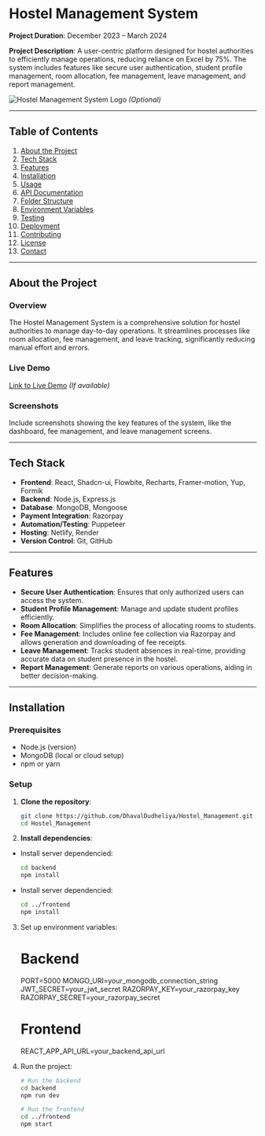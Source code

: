 # Hostel Management System

**Project Duration**: December 2023 – March 2024

**Project Description**: A user-centric platform designed for hostel authorities to efficiently manage operations, reducing reliance on Excel by 75%. The system includes features like secure user authentication, student profile management, room allocation, fee management, leave management, and report management.

![Hostel Management System Logo](link-to-image) *(Optional)*

---

## Table of Contents
1. [About the Project](#about-the-project)
2. [Tech Stack](#tech-stack)
3. [Features](#features)
4. [Installation](#installation)
5. [Usage](#usage)
6. [API Documentation](#api-documentation)
7. [Folder Structure](#folder-structure)
8. [Environment Variables](#environment-variables)
9. [Testing](#testing)
10. [Deployment](#deployment)
11. [Contributing](#contributing)
12. [License](#license)
13. [Contact](#contact)

---

## About the Project

### Overview
The Hostel Management System is a comprehensive solution for hostel authorities to manage day-to-day operations. It streamlines processes like room allocation, fee management, and leave tracking, significantly reducing manual effort and errors.

### Live Demo
[Link to Live Demo](#) *(If available)*

### Screenshots
Include screenshots showing the key features of the system, like the dashboard, fee management, and leave management screens.

---

## Tech Stack

- **Frontend**: React, Shadcn-ui, Flowbite, Recharts, Framer-motion, Yup, Formik
- **Backend**: Node.js, Express.js
- **Database**: MongoDB, Mongoose
- **Payment Integration**: Razorpay
- **Automation/Testing**: Puppeteer
- **Hosting**: Netlify, Render
- **Version Control**: Git, GitHub

---

## Features

- **Secure User Authentication**: Ensures that only authorized users can access the system.
- **Student Profile Management**: Manage and update student profiles efficiently.
- **Room Allocation**: Simplifies the process of allocating rooms to students.
- **Fee Management**: Includes online fee collection via Razorpay and allows generation and downloading of fee receipts.
- **Leave Management**: Tracks student absences in real-time, providing accurate data on student presence in the hostel.
- **Report Management**: Generate reports on various operations, aiding in better decision-making.

---

## Installation

### Prerequisites
- Node.js (version)
- MongoDB (local or cloud setup)
- npm or yarn

### Setup

1. **Clone the repository**:
   ```bash
   git clone https://github.com/DhavalDudheliya/Hostel_Management.git
   cd Hostel_Management

2. **Install dependencies**:
- Install server dependencied: 
   ```bash
   cd backend
   npm install

- Install server dependencied:
   ```bash
   cd ../frontend
   npm install

3. Set up environment variables: 
    # Backend
   PORT=5000
   MONGO_URI=your_mongodb_connection_string
   JWT_SECRET=your_jwt_secret
   RAZORPAY_KEY=your_razorpay_key
   RAZORPAY_SECRET=your_razorpay_secret

   # Frontend
   REACT_APP_API_URL=your_backend_api_url

4. Run the project:
   ```bash
   # Run the backend
   cd backend
   npm run dev

   # Run the frontend
   cd ../frontend
   npm start

